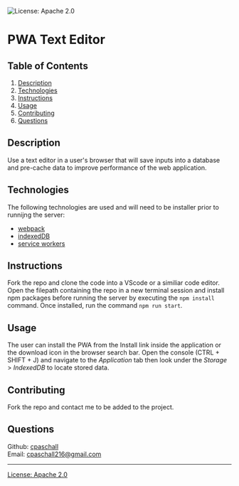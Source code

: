 ![License: Apache 2.0](https://img.shields.io/badge/License-Apache_2.0-blue.svg)

# PWA Text Editor

## Table of Contents

1. [Description](#Description)
2. [Technologies](#Technology)
3. [Instructions](#Instructions)
4. [Usage](#Usage)
5. [Contributing](#Contributing)
6. [Questions](#Questions)

## <a id="Description">Description</a>

Use a text editor in a user's browser that will save inputs into a database and pre-cache data to improve performance of the web application.

## <a id="Technology">Technologies</a>

The following technologies are used and will need to be installer prior to runnijng the server:

- [webpack](https://www.npmjs.com/package/webpack)
- [indexedDB](https://www.npmjs.com/package/idb)
- [service workers](https://www.npmjs.com/package/serviceworker)

## <a id="Instructions">Instructions</a>

Fork the repo and clone the code into a VScode or a similiar code editor. Open the filepath containing the repo in a new terminal session and install npm packages before running the server by executing the ```npm install``` command. Once installed, run the command ```npm run start```.

## <a id="Usage">Usage</a>

The user can install the PWA from the Install link inside the application or the download icon in the browser search bar.  Open the console (CTRL + SHIFT + J) and navigate to the *Application* tab then look under the *Storage* > *IndexedDB* to locate stored data. 

## <a id="Contributing">Contributing</a>

Fork the repo and contact me to be added to the project.

## <a id="Questions">Questions</a>

Github: [cpaschall](https://github.com/cpaschall)
<br>
Email: cpaschall216@gmail.com

---

[License: Apache 2.0](https://opensource.org/licenses/Apache-2.0)
